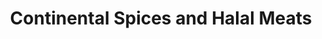 ---
title: "Continental Spices and Halal Meats"
url: /seattle/continental-spices-and-halal-meats/
shop: convenience
---